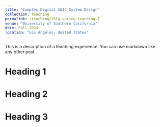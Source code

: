 ```yaml
---
title: "Complex Digital ASIC System Design"
collection: teaching
permalink: /teaching/2014-spring-teaching-1
venue: "University of Southern California"
date: Fall 2024 
location: "Los Angeles, United States"
---
```


This is a description of a teaching experience. You can use markdown like any other post.

Heading 1
======

Heading 2
======

Heading 3
======

